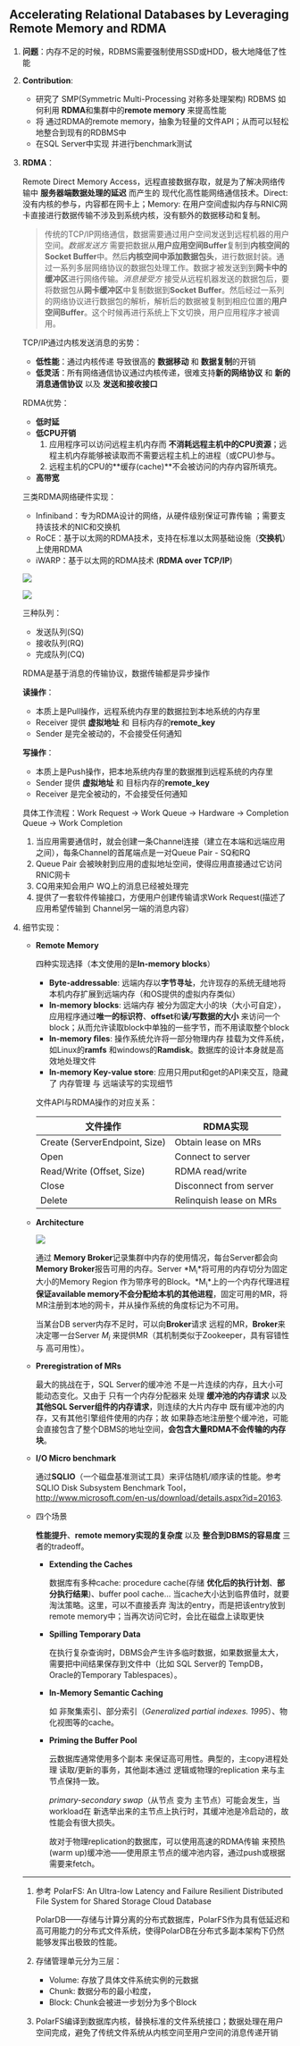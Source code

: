 ## Accelerating Relational Databases by Leveraging Remote Memory and RDMA

1. **问题**：内存不足的时候，RDBMS需要强制使用SSD或HDD，极大地降低了性能

2. **Contribution**: 

   - 研究了 SMP(Symmetric Multi-Processing 对称多处理架构) RDBMS 如何利用 **RDMA**和集群中的**remote memory** 来提高性能
   - 将 通过RDMA的remote memory，抽象为轻量的文件API；从而可以轻松地整合到现有的RDBMS中
   - 在SQL Server中实现 并进行benchmark测试

3. **RDMA**：

   Remote Direct Memory Access，远程直接数据存取，就是为了解决网络传输中 **服务器端数据处理的延迟** 而产生的 现代化高性能网络通信技术。Direct: 没有内核的参与，内容都在网卡上；Memory: 在用户空间虚拟内存与RNIC网卡直接进行数据传输不涉及到系统内核，没有额外的数据移动和复制。

   > 传统的TCP/IP网络通信，数据需要通过用户空间发送到远程机器的用户空间。*数据发送方* 需要把数据从**用户应用空间Buffer**复制到**内核空间的Socket Buffer**中。然后**内核空间中添加数据包头**，进行数据封装。通过一系列多层网络协议的数据包处理工作。数据才被发送到到**网卡中的缓冲区**进行网络传输。*消息接受方* 接受从远程机器发送的数据包后，要将数据包从**网卡缓冲区**中复制数据到**Socket Buffer**。然后经过一系列的网络协议进行数据包的解析，解析后的数据被复制到相应位置的**用户空间Buffer**。这个时候再进行系统上下文切换，用户应用程序才被调用。

   TCP/IP通过内核发送消息的劣势：

   - **低性能**：通过内核传递 导致很高的 **数据移动** 和 **数据复制**的开销
   - **低灵活**：所有网络通信协议通过内核传递，很难支持**新的网络协议** 和 **新的消息通信协议** 以及 **发送和接收接口**

   RDMA优势：

   - **低时延**
   - **低CPU开销**
     1. 应用程序可以访问远程主机内存而 **不消耗远程主机中的CPU资源**；远程主机内存能够被读取而不需要远程主机上的进程（或CPU)参与。
     2. 远程主机的CPU的**缓存(cache)**不会被访问的内存内容所填充。
   - **高带宽**

   三类RDMA网络硬件实现：

   - Infiniband：专为RDMA设计的网络，从硬件级别保证可靠传输 ；需要支持该技术的NIC和交换机
   - RoCE：基于以太网的RDMA技术，支持在标准以太网基础设施（**交换机**）上使用RDMA
   - iWARP：基于以太网的RDMA技术 (**RDMA over TCP/IP**) 

   ![](https://www.teimouri.net/wp-content/uploads/2018/06/rdma_operation.jpg)

   ![](https://www.teimouri.net/wp-content/uploads/2018/06/rdma_vs_tcp-768x744.jpg)

   三种队列：

   - 发送队列(SQ)
   - 接收队列(RQ)
   - 完成队列(CQ)

   RDMA是基于消息的传输协议，数据传输都是异步操作

   **读操作**：

   - 本质上是Pull操作，远程系统内存里的数据拉到本地系统的内存里
   - Receiver 提供 **虚拟地址** 和 目标内存的**remote_key**
   - Sender 是完全被动的，不会接受任何通知

   **写操作**：

   - 本质上是Push操作，把本地系统内存里的数据推到远程系统的内存里
   - Sender 提供 **虚拟地址** 和 目标内存的**remote_key**
   - Receiver 是完全被动的，不会接受任何通知

   具体工作流程：Work Request -> Work Queue -> Hardware -> Completion Queue -> Work Completion

   1. 当应用需要通信时，就会创建一条Channel连接（建立在本端和远端应用之间），每条Channel的首尾端点是一对Queue Pair - SQ和RQ
   2. Queue Pair 会被映射到应用的虚拟地址空间，使得应用直接通过它访问RNIC网卡
   3. CQ用来知会用户 WQ上的消息已经被处理完
   4. 提供了一套软件传输接口，方便用户创建传输请求Work Request(描述了应用希望传输到 Channel另一端的消息内容）

4. 细节实现：

   - **Remote Memory**

     四种实现选择（本文使用的是**In-memory blocks**）

     - **Byte-addressable**: 远端内存以**字节寻址**，允许现存的系统无缝地将本机内存扩展到远端内存（和OS提供的虚拟内存类似）
     - **In-memory blocks**: 远端内存 被分为固定大小的块（大小可自定），应用程序通过**唯一的标识符**、**offset**和**读/写数据的大小** 来访问一个block；从而允许读取block中单独的一些字节，而不用读取整个block
     - **In-memory ﬁles**: 操作系统允许将一部分物理内存 挂载为文件系统，如Linux的**ramfs** 和windows的**Ramdisk**。数据库的设计本身就是高效地处理文件
     - **In-memory Key-value store**: 应用只用put和get的API来交互，隐藏了 内存管理 与 远端读写的实现细节

     文件API与RDMA操作的对应关系：

     | 文件操作                      | RDMA实现                |
     | ----------------------------- | ----------------------- |
     | Create (ServerEndpoint, Size) | Obtain lease on MRs     |
     | Open                          | Connect to server       |
     | Read/Write (Offset, Size)     | RDMA read/write         |
     | Close                         | Disconnect from server  |
     | Delete                        | Relinquish lease on MRs |

   - **Architecture**

     ![](https://cchw-1257198376.cos.ap-chengdu.myqcloud.com/test/clipboard_20200417111313.png)

     通过 **Memory Broker**记录集群中内存的使用情况，每台Server都会向 **Memory Broker**报告可用的内存。Server *M<sub>i</sub>*将可用的内存切分为固定大小的Memory Region 作为带序号的Block。*M<sub>i</sub>*上的一个内存代理进程 **保证available memory不会分配给本机的其他进程**，固定可用的MR，将MR注册到本地的网卡，并从操作系统的角度标记为不可用。
   
     当某台DB server内存不足时，可以向**Broker**请求 远程的MR，**Broker**来决定哪一台Server *M<sub>i</sub>* 来提供MR（其机制类似于Zookeeper，具有容错性 与 高可用性）。
   
   - **Preregistration of MRs**
   
     最大的挑战在于，SQL Server的缓冲池 不是一片连续的内存，且大小可能动态变化。又由于 只有一个内存分配器来 处理 **缓冲池的内存请求** 以及 **其他SQL Server组件的内存请求**，则连续的大片内存中 既有缓冲池的内存，又有其他引擎组件使用的内存；故 如果静态地注册整个缓冲池，可能会直接包含了整个DBMS的地址空间，**会包含大量RDMA不会传输的内存块**。
   
   - **I/O Micro benchmark**
   
     通过**SQLIO**（一个磁盘基准测试工具）来评估随机/顺序读的性能。参考SQLIO Disk Subsystem Benchmark Tool， http://www.microsoft.com/en-us/download/details.aspx?id=20163.
   
   - 四个场景
   
     **性能提升**、**remote memory实现的复杂度** 以及 **整合到DBMS的容易度** 三者的tradeoff。
   
     - **Extending the Caches**
   
       数据库有多种cache: procedure cache(存储 **优化后的执行计划**、**部分执行结果**)、buffer pool cache… 当cache大小达到临界值时，就要淘汰策略。这里，可以不直接丢弃 淘汰的entry，而是把该entry放到remote memory中；当再次访问它时，会比在磁盘上读取更快
   
     - **Spilling Temporary Data**
   
       在执行复杂查询时，DBMS会产生许多临时数据，如果数据量太大，需要把中间结果保存到文件中（比如 SQL Server的 TempDB，Oracle的Temporary Tablespaces）。
   
     - **In-Memory Semantic Caching**
   
       如 非聚集索引、部分索引（*Generalized partial indexes. 1995*）、物化视图等的cache。
   
     - **Priming the Buffer Pool**
   
       云数据库通常使用多个副本 来保证高可用性。典型的，主copy进程处理 读取/更新的事务，其他副本通过 逻辑或物理的replication 来与主节点保持一致。
   
       *primary-secondary swap*（从节点 变为 主节点）可能会发生，当workload在 新选举出来的主节点上执行时，其缓冲池是冷启动的，故性能会有很大损失。
   
       故对于物理replication的数据库，可以使用高速的RDMA传输 来预热(warm up)缓冲池——使用原主节点的缓冲池内容，通过push或根据需要来fetch。
   
   ---------------
   
   1. 参考 PolarFS: An Ultra-low Latency and Failure Resilient Distributed File System for Shared Storage Cloud Database
   
      PolarDB——存储与计算分离的分布式数据库，PolarFS作为具有低延迟和高可用能力的分布式文件系统，使得PolarDB在分布式多副本架构下仍然能够发挥出极致的性能。
   
   2. 存储管理单元分为三层：
   
      - Volume: 存放了具体文件系统实例的元数据
      - Chunk: 数据分布的最小粒度，
      - Block: Chunk会被进一步划分为多个Block
   
   3. PolarFS编译到数据库内核，替换标准的文件系统接口；数据处理在用户空间完成，避免了传统文件系统从内核空间至用户空间的消息传递开销
